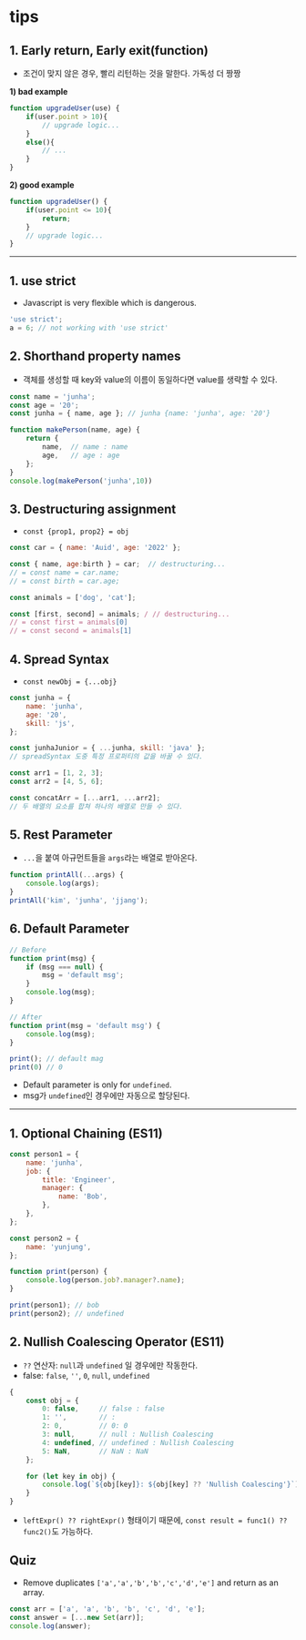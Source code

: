 # tips

## 1. Early return, Early exit(function)

- 조건이 맞지 않은 경우, 빨리 리턴하는 것을 말한다. 가독성 더 짱짱

**1) bad example**

```js
function upgradeUser(use) {
    if(user.point > 10){
        // upgrade logic...
    }
    else(){
        // ...
    }
}
```

**2) good example**

```js
function upgradeUser() {
    if(user.point <= 10){
        return;
    }
    // upgrade logic...
}
```
---
## 1. use strict

-   Javascript is very flexible which is dangerous.

```js
'use strict';
a = 6; // not working with 'use strict'
```

## 2. Shorthand property names

- 객체를 생성할 때 key와 value의 이름이 동일하다면 value를 생략할 수 있다.

```js
const name = 'junha';
const age = '20';
const junha = { name, age }; // junha {name: 'junha', age: '20'}

function makePerson(name, age) {
    return {    
        name,  // name : name
        age,   // age : age
    };
}
console.log(makePerson('junha',10))
```

## 3. Destructuring assignment

- `const {prop1, prop2} = obj`

```js
const car = { name: 'Auid', age: '2022' };

const { name, age:birth } = car;  // destructuring...
// = const name = car.name;
// = const birth = car.age;
```

```js
const animals = ['dog', 'cat'];

const [first, second] = animals; / // destructuring...
// = const first = animals[0]
// = const second = animals[1]
```

## 4. Spread Syntax

- `const newObj = {...obj}`

```js
const junha = {
    name: 'junha',
    age: '20',
    skill: 'js',
};

const junhaJunior = { ...junha, skill: 'java' }; 
// spreadSyntax 도중 특정 프로퍼티의 값을 바꿀 수 있다.
```

```js
const arr1 = [1, 2, 3];
const arr2 = [4, 5, 6];

const concatArr = [...arr1, ...arr2];
// 두 배열의 요소를 합쳐 하나의 배열로 만들 수 있다.

```

## 5. Rest Parameter

-  `...`을 붙여 아규먼트들을 `args`라는 배열로 받아온다.

```js
function printAll(...args) {
    console.log(args);
}
printAll('kim', 'junha', 'jjang');
```

## 6. Default Parameter

```js
// Before
function print(msg) {
    if (msg === null) {
        msg = 'default msg';
    }
    console.log(msg);
}

// After
function print(msg = 'default msg') {
    console.log(msg);
}

print(); // default mag
print(0) // 0
```

-   Default parameter is only for `undefined`.
-   msg가 `undefined`인 경우에만 자동으로 할당된다.

---

## 1. Optional Chaining (ES11)

```js
const person1 = {
    name: 'junha',
    job: {
        title: 'Engineer',
        manager: {
            name: 'Bob',
        },
    },
};

const person2 = {
    name: 'yunjung',
};

function print(person) {
    console.log(person.job?.manager?.name);
}

print(person1); // bob
print(person2); // undefined
```

## 2. Nullish Coalescing Operator (ES11)

-   `??` 연산자: `null`과 `undefined` 일 경우에만 작동한다.
-   false: `false`, `''`, `0`, `null`, `undefined`

```js
{
    const obj = {
        0: false,     // false : false
        1: '',        // : 
        2: 0,         // 0: 0
        3: null,      // null : Nullish Coalescing
        4: undefined, // undefined : Nullish Coalescing
        5: NaN,       // NaN : NaN
    };

    for (let key in obj) {
        console.log(`${obj[key]}: ${obj[key] ?? 'Nullish Coalescing'}`);
    }
}
```

-   `leftExpr() ?? rightExpr()` 형태이기 때문에, `const result = func1() ?? func2()`도 가능하다.

## Quiz

-   Remove duplicates `['a','a','b','b','c','d','e']` and return as an array.

```js
const arr = ['a', 'a', 'b', 'b', 'c', 'd', 'e'];
const answer = [...new Set(arr)];
console.log(answer);
```